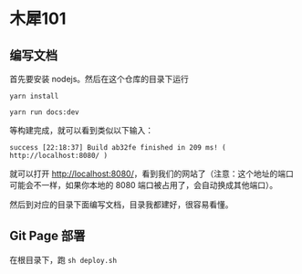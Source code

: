 # 木犀101

## 编写文档

首先要安装 nodejs。然后在这个仓库的目录下运行

`yarn install`

`yarn run docs:dev`

等构建完成，就可以看到类似以下输入：

```
success [22:18:37] Build ab32fe finished in 209 ms! ( http://localhost:8080/ )
```

就可以打开 [http://localhost:8080/](http://localhost:8080/)，看到我们的网站了（注意：这个地址的端口可能会不一样，如果你本地的 8080 端口被占用了，会自动换成其他端口）。

然后到对应的目录下面编写文档，目录我都建好，很容易看懂。

## Git Page 部署

在根目录下，跑 `sh deploy.sh`

